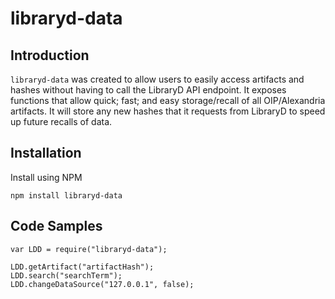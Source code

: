 # libraryd-data

## Introduction

`libraryd-data` was created to allow users to easily access artifacts and hashes without having to call the LibraryD API endpoint. It exposes functions that allow quick; fast; and easy storage/recall of all OIP/Alexandria artifacts. It will store any new hashes that it requests from LibraryD to speed up future recalls of data.

## Installation

Install using NPM

`npm install libraryd-data`

## Code Samples

```
var LDD = require("libraryd-data");

LDD.getArtifact("artifactHash");
LDD.search("searchTerm");
LDD.changeDataSource("127.0.0.1", false);
```